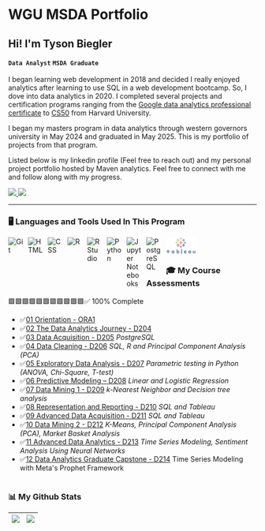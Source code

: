 # WGU MSDA Portfolio
## Hi! I'm Tyson Biegler

**`Data Analyst`** **`MSDA Graduate`**
<br>
<br>
I began learning web development in 2018 and decided I really enjoyed analytics after learning to use SQL in a web development bootcamp. So, I dove into data analytics in 2020. I completed several projects and certification programs ranging from the [Google data analytics professional certificate](https://www.coursera.org/account/accomplishments/professional-cert/PJYAPL3D7B2R) to [CS50](https://certificates.cs50.io/f6af04be-d727-4f4a-9236-4ef3e0989a83.pdf?size=letter) from Harvard University. 

I began my masters program in data analytics through western governors university in May 2024 and graduated in May 2025. This is my portfolio of projects from that program. 

Listed below is my linkedin profile (Feel free to reach out) and my personal project portfolio hosted by Maven analytics.
Feel free to connect with me and follow along with my progress.

<p>
    <a href="https://www.linkedin.com/in/tysonbiegler/">
        <img width="150px" src="https://freelogopng.com/images/1656939461linkedin-logo.png" />
    </a>
    <a href="https://www.mavenanalytics.io/profile/Tyson-Biegler/87928615">
        <img width="150px" src="https://github.com/user-attachments/assets/0de9d634-e15a-4015-945d-1c9d00e951f6" />
    </a>
    
</p>

---

### 🖥️ Languages and Tools Used In This Program

<img align="left" alt="Git" width="30px" style="padding-right:10px;" src="https://cdn.jsdelivr.net/gh/devicons/devicon/icons/git/git-original.svg" />
<img align="left" alt="HTML" width="30px" style="padding-right:10px;" src="https://cdn.jsdelivr.net/gh/devicons/devicon/icons/html5/html5-plain.svg" />
<img align="left" alt="CSS" width="30px" style="padding-right:10px;" src="https://cdn.jsdelivr.net/gh/devicons/devicon/icons/css3/css3-plain.svg" />
<img align="left" alt="R" width="30px" style="padding-right:10px;" src="https://www.r-project.org/logo/Rlogo.svg" />
<img align="left" alt="R Studio" width="30px" style="padding-right:10px;" src="https://th.bing.com/th/id/R.bef4329fc09a8e2ec3d33e50e2ce669e?rik=p9uAp6ZFXw06lg&pid=ImgRaw&r=0" />
<img align="left" alt="Python" width="30px" style="padding-right:10px;" src="https://cdn.jsdelivr.net/gh/devicons/devicon/icons/python/python-plain.svg" />
<img align="left" alt="Jupyter Notebooks" width="30px" style="padding-right:10px;" src="https://logos-download.com/wp-content/uploads/2021/01/Jupyter_Logo.png" />
<img align="left" alt="PostgreSQL" width="30px" style="padding-right:10px;" src="https://www.postgresql.org/media/img/about/press/elephant.png" />
<img align="left" alt="Tableau" width="60px" style="padding-right:10px;" src="zzz_readme_images/62e14245eb4d9a9dc054c181.png" />

<br />

#

### 🎓 My Course Assessments

🟩🟩🟩🟩🟩🟩🟩🟩🟩🟩🟩✅ 100% Complete

<!-- BEGIN COURSE-->
- ✅[01 Orientation - ORA1](01%20Orientation%20-%20ORA1)
- ✅[02 The Data Analytics Journey - D204](02%20The%20Data%20Analytics%20Journey%20-%20%20D204)
- ✅[03 Data Acquisition - D205](03%20Data%20Acquisition%20-%20D205) *PostgreSQL*
- ✅[04 Data Cleaning - D206](04%20Data%20Cleaning%20-%20D206) *SQL, R and Principal Component Analysis (PCA)*
- ✅[05 Exploratory Data Analysis - D207](05%20Exploratory%20Data%20Analysis%20-%20D207) *Parametric testing in Python (ANOVA, Chi-Square, T-test)*
- ✅[06 Predictive Modeling – D208](06%20Predictive%20Modeling%20–%20D208) *Linear and Logistic Regression*
- ✅[07 Data Mining 1 - D209](07%20Data%20Mining%20I%20-%20D209) *k-Nearest Neighbor and Decision tree analysis*
- ✅[08 Representation and Reporting - D210](08%20Representation%20and%20Reporting%20-%20D210) *SQL and Tableau*
- ✅[09 Advanced Data Acquisition - D211](09%20Advanced%20Data%20Acquisition%20-%20D211) *SQL and Tableau*
- ✅[10 Data Mining 2 - D212](10%20Data%20Mining%20II%20-%20D212) *K-Means, Principal Component Analysis (PCA), Market Basket Analysis*
- ✅[11 Advanced Data Analytics - D213](11%20Advanced%20Data%20Analytics%20-%20D213) *Time Series Modeling, Sentiment Analysis Using Neural Networks*
- ✅[12 Data Analytics Graduate Capstone - D214](12%20Data%20Analytics%20Graduate%20Capstone%20-%20D214) Time Series Modeling with Meta's Prophet Framework

<!-- END COURSES -->
#

### 📊 My Github Stats
<img src="https://github-readme-stats.vercel.app/api?username=tysonbiegler&&show_icons=true&count_private=true&theme=radical"/>|<img src="https://github-readme-streak-stats.herokuapp.com/?user=tysonbiegler&theme=radical"/>|
|---|---|

